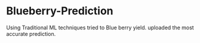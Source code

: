 # Blueberry-Prediction
Using Traditional ML techniques tried to Blue berry yield. uploaded the most accurate  prediction.

